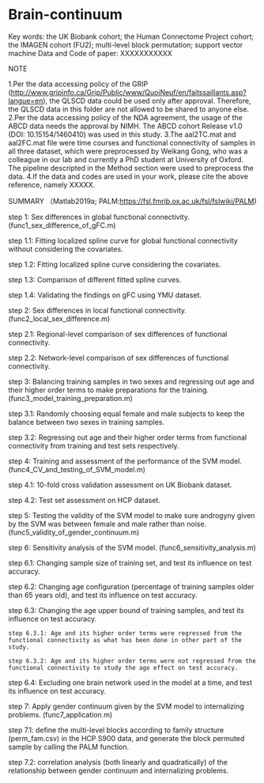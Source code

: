 # Brain-continuum
Key words: the UK Biobank cohort; the Human Connectome Project cohort; the IMAGEN cohort (FU2); multi-level block permutation; support vector machine
Data and Code of paper:
XXXXXXXXXXX

NOTE

1.Per the data accessing policy of the GRIP (http://www.gripinfo.ca/Grip/Public/www/QuoiNeuf/en/faitssaillants.asp?langue=en),
the QLSCD data could be used only after approval. Therefore, the QLSCD data in this folder are not allowed to be shared to anyone else.
2.Per the data accessing policy of the NDA agreement, the usage of the ABCD data needs the approval by NIMH. The ABCD cohort Release v1.0 (DOI: 10.15154/1460410) was used in this study.
3.The aal2TC.mat and aal2FC.mat file were time courses and functional connectivity of samples in all three dataset, which were preprocessed by Weikang Gong, who was a colleague in our lab and currently a PhD student at University of Oxford. The pipeline descripted in the Method section were used to preprocess the data.
4.If the data and codes are used in your work, please cite the above reference, namely XXXXX.

SUMMARY （Matlab2019a; PALM:https://fsl.fmrib.ox.ac.uk/fsl/fslwiki/PALM)

step 1: Sex differences in global functional connectivity. (func1_sex_difference_of_gFC.m)


  step 1.1: Fitting localized spline curve for global functional connectivity without considering the covariates.
  
  step 1.2: Fitting localized spline curve considering the covariates.
  
  step 1.3: Comparison of different fitted spline curves.
  
  step 1.4: Validating the findings on gFC using YMU dataset.


step 2: Sex differences in local functional connectivity. (func2_local_sex_difference.m)

  step 2.1: Regional-level comparison of sex differences of functional connectivity.
  
  step 2.2: Network-level comparison of sex differences of functional connectivity.


step 3: Balancing training samples in two sexes and regressing out age and their higher order terms to make preparations for the training. (func3_model_training_preparation.m)

  step 3.1: Randomly choosing equal female and male subjects to keep the balance between two sexes in training samples.
  
  step 3.2: Regressing out age and their higher order terms from functional connectivity from training and test sets respectively.


step 4: Training and assessment of the performance of the SVM model. (func4_CV_and_testing_of_SVM_model.m)

  step 4.1: 10-fold cross validation assessment on UK Biobank dataset.
  
  step 4.2: Test set assessment on HCP dataset.


step 5: Testing the validity of the SVM model to make sure androgyny given by the SVM was between female and male rather than noise. (func5_validity_of_gender_continuum.m)


step 6: Sensitivity analysis of the SVM model. (func6_sensitivity_analysis.m)

  step 6.1: Changing sample size of training set, and test its influence on test accuracy.
  
  step 6.2: Changing age configuration (percentage of training samples older than 65 years old), and test its influence on test accuracy.
  
  step 6.3: Changing the age upper bound of training samples, and test its influence on test accuracy.
  
  
    step 6.3.1: Age and its higher order terms were regressed from the functional connectivity as what has been done in other part of the study.
    
    step 6.3.2: Age and its higher order terms were not regressed from the functional connectivity to study the age effect on test accuracy.
    
  step 6.4: Excluding one brain network used in the model at a time, and test its influence on test accuracy.
  

step 7: Apply gender continuum given by the SVM model to internalizing problems. (func7_application.m)

  step 7.1: define the multi-level blocks according to family structure (perm_fam.csv) in the HCP S900 data, and generate the block permuted sample by calling the PALM function.
  
  step 7.2: correlation analysis (both linearly and quadratically) of the relationship between gender continuum and internalizing problems.
